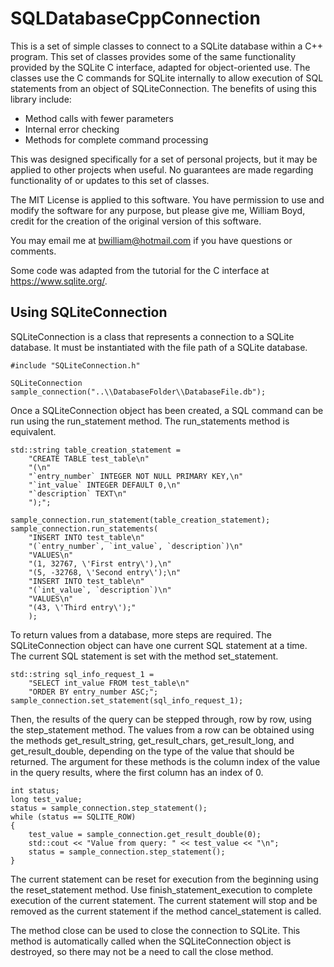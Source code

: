 # SQLDatabaseCppConnection
This is a set of simple classes to connect to a SQLite database within a C++ program. This set of classes provides some of the same functionality provided by the SQLite C interface, adapted for object-oriented use. The classes use the C commands for SQLite internally to allow execution of SQL statements from an object of SQLiteConnection. The benefits of using this library include:
* Method calls with fewer parameters
* Internal error checking
* Methods for complete command processing

This was designed specifically for a set of personal projects, but it may be applied to other projects when useful. No guarantees are made regarding functionality of or updates to this set of classes.

The MIT License is applied to this software. You have permission to use and modify the software for any purpose, but please give me, William Boyd, credit for the creation of the original version of this software.

You may email me at bwilliam@hotmail.com if you have questions or comments.

Some code was adapted from the tutorial for the C interface at https://www.sqlite.org/.

## Using SQLiteConnection
SQLiteConnection is a class that represents a connection to a SQLite database. It must be instantiated with the file path of a SQLite database.

	#include "SQLiteConnection.h"
	
	SQLiteConnection sample_connection("..\\DatabaseFolder\\DatabaseFile.db");
	
Once a SQLiteConnection object has been created, a SQL command can be run using the run\_statement method. The run\_statements method is equivalent.

	std::string table_creation_statement =
		"CREATE TABLE test_table\n"
		"(\n"
		"`entry_number` INTEGER NOT NULL PRIMARY KEY,\n"
		"`int_value` INTEGER DEFAULT 0,\n"
		"`description` TEXT\n"
		");";

	sample_connection.run_statement(table_creation_statement);
	sample_connection.run_statements(
		"INSERT INTO test_table\n"
        "(`entry_number`, `int_value`, `description`)\n"
        "VALUES\n"
        "(1, 32767, \'First entry\'),\n"
        "(5, -32768, \'Second entry\');\n"
        "INSERT INTO test_table\n"
        "(`int_value`, `description`)\n"
        "VALUES\n"
        "(43, \'Third entry\');"
		);

To return values from a database, more steps are required. The SQLiteConnection object can have one current SQL statement at a time. The current SQL statement is set with the method set\_statement.

	std::string sql_info_request_1 =
        "SELECT int_value FROM test_table\n"
        "ORDER BY entry_number ASC;";
    sample_connection.set_statement(sql_info_request_1);
	
Then, the results of the query can be stepped through, row by row, using the step\_statement method. The values from a row can be obtained using the methods get\_result\_string, get\_result\_chars, get\_result\_long, and get\_result\_double, depending on the type of the value that should be returned. The argument for these methods is the column index of the value in the query results, where the first column has an index of 0.

    int status;
	long test_value;
	status = sample_connection.step_statement();
    while (status == SQLITE_ROW)
    {
        test_value = sample_connection.get_result_double(0);
        std::cout << "Value from query: " << test_value << "\n";
        status = sample_connection.step_statement();
    }

The current statement can be reset for execution from the beginning using the reset\_statement method. Use finish\_statement\_execution to complete execution of the current statement. The current statement will stop and be removed as the current statement if the method cancel\_statement is called.

The method close can be used to close the connection to SQLite. This method is automatically called when the SQLiteConnection object is destroyed, so there may not be a need to call the close method.
